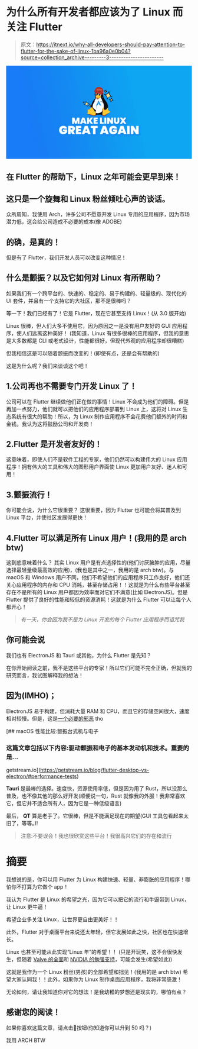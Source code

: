 # 为什么所有开发者都应该为了 Linux 而关注 Flutter

> 原文：<https://itnext.io/why-all-developers-should-pay-attention-to-flutter-for-the-sake-of-linux-1ba96a0e0b04?source=collection_archive---------3----------------------->

![](img/d5acb82ef3b8522e13c12e40d40ca0f9.png)

## 在 Flutter 的帮助下，Linux 之年可能会更早到来！

## 这只是一个旋舞和 Linux 粉丝倾吐心声的谈话。

众所周知，我使用 Arch，许多公司不愿意开发 Linux 专用的应用程序，因为市场潜力低，这会给公司造成不必要的成本(像 ADOBE)

## 的确，是真的！

但是有了 Flutter，我们开发人员可以改变这种情况！

## 什么是颤振？以及它如何对 Linux 有所帮助？

如果我们有一个跨平台的、快速的、稳定的、易于构建的、轻量级的、现代化的 UI 套件，并且有一个支持它的大社区，那不是很棒吗？

等一下！我们已经有了！它是 Flutter，现在它甚至支持 Linux！(从 3.0 版开始)

Linux 很棒，但人们大多不使用它，因为原因之一是没有用户友好的 GUI 应用程序，使人们远离这种美好！
(我知道，Linux 有很多很棒的应用程序，但我的意思是大多数都是 CLI 或老式设计，性能都很好，但现代外观的应用程序却很糟糕)

但我相信这是可以随着颤振而改变的！(即使有点，还是会有帮助的)

这是为什么呢？我们来谈谈这个吧！

## 1.公司再也不需要专门开发 Linux 了！

公司可以在 Flutter 继续做他们正在做的事情！Linux 不会成为他们的障碍。但是再加一点努力，他们就可以把他们的应用程序部署到 Linux 上，这将对 Linux 生态系统有很大的帮助！所以，为 Linux 制作应用程序不会花费他们额外的时间和金钱。我认为这将鼓励公司和开发商！

## 2.Flutter 是开发者友好的！

这意味着，即使人们不是软件工程的专家，他们仍然可以构建伟大的 Linux 应用程序！拥有伟大的工具和伟大的图形用户界面使 Linux 更加用户友好、迷人和可用！

## 3.颤振流行！

你可能会说，为什么它很重要？
这很重要，因为 Flutter 也可能会将其普及到 Linux 平台，并使社区发展得更快！

## 4.Flutter 可以满足所有 Linux 用户！(我用的是 arch btw)

这到底意味着什么？
其实 Linux 用户是有点选择性的(他们讨厌臃肿的应用，尽量选择最轻量级最高效的应用)，(我也是其中之一，我用的是 arch btw)。与 macOS 和 Windows 用户不同，他们不希望他们的应用程序只工作良好，他们还关心应用程序的内存和 CPU 消耗，甚至存储占用！！这就是为什么有些平台甚至存在不是所有的 Linux 用户都因为效率而对它们不满意(比如 ElectronJS)。但是 Flutter 提供了良好的性能和较低的资源消耗！这就是为什么 Flutter 可以让每个人都开心！

> *有一天，你会因为我不是为 Linux 开发的每个 Flutter 应用程序而诅咒我*

## 你可能会说

我们也有 ElectronJS 和 Tauri 或其他，为什么 Flutter 是先知？

在你开始阅读之前，我不是这些平台的专家！所以它们可能不完全正确，但就我的研究而言，我试图解释我的想法！

## 因为(IMHO)；

ElectronJS 易于构建，但消耗大量 RAM 和 CPU，而且它的存储空间很大，速度相对较慢。但是，这是[一个必要的邪恶](https://federicoterzi.com/blog/why-electron-is-a-necessary-evil/) tho

[](https://getstream.io/blog/flutter-desktop-vs-electron/#performance-tests) [## macOS 性能比较:颤振台式机与电子

### 这篇文章包括以下内容:驱动颤振和电子的基本发动机和技术。重要的是…

getstream.io](https://getstream.io/blog/flutter-desktop-vs-electron/#performance-tests) 

**Tauri** 是最棒的选择。速度快，资源使用率低，但是因为用了 Rust，所以没那么普及，也不像其他的那么好开发(顺便说一句，Rust 就像我的外服！我非常喜欢它，但它并不适合所有人，因为它是一种低级语言)

最后， **QT** 算是老手了。它很棒，但是不能满足现在的期望(GUI 工具包看起来太旧了，等等。)!

> 注意:不要误会！我也很欣赏这些平台！我很高兴它们的存在和流行

# 摘要

我想说的是，你可以用 Flutter 为 Linux 构建快速、轻量、非膨胀的应用程序！哪怕你不打算为它做个 app！

我认为 Flutter 是 Linux 的希望之光，因为它可以把它的流行和牛逼带到 Linux，让 Linux 更牛逼！

希望企业多关注 Linux，让世界更自由更美好！！

此外，Flutter 对于桌面平台来说还太年轻，但它发展如此之快，社区也在快速增长。

Linux 也甚至可能从此实现“Linux 年”的希望！！
(只是开玩笑，这不会很快发生，但随着 [Valve 的全面](https://www.protondb.com)和 [NVIDIA 的勉强支持](https://www.phoronix.com/scan.php?page=article&item=nvidia-open-kernel&num=1)，可能会发生(希望如此))

这就是我作为一个 Linux 粉丝(男孩)的全部希望和拙见！(我用的是 arch btw)
希望大家认同我！！此外，如果你为 Linux 制作桌面应用程序，我将非常感激！

无论如何，请让我知道你对它的想法！是我幼稚的梦想还是现实的，哪怕有点？

## 感谢您的阅读！

如果你喜欢这篇文章，请点击👏按钮(你知道你可以升到 50 吗？)

我用 ARCH BTW